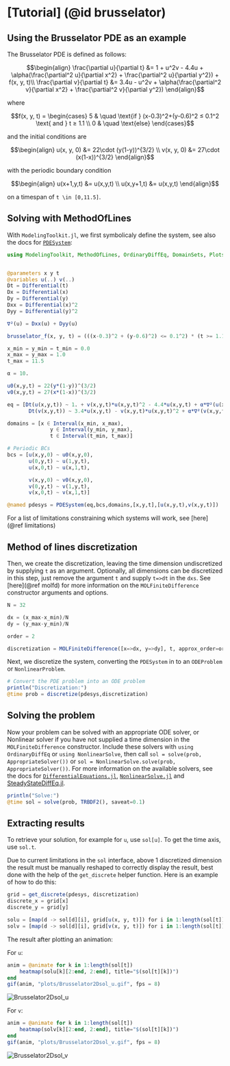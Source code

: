 
# [Tutorial] (@id brusselator)
## Using the Brusselator PDE as an example

The Brusselator PDE is defined as follows:

```math
\begin{align}
\frac{\partial u}{\partial t} &= 1 + u^2v - 4.4u + \alpha(\frac{\partial^2 u}{\partial x^2} + \frac{\partial^2 u}{\partial y^2}) + f(x, y, t)\\
\frac{\partial v}{\partial t} &= 3.4u - u^2v + \alpha(\frac{\partial^2 v}{\partial x^2} + \frac{\partial^2 v}{\partial y^2})
\end{align}
```

where

```math
f(x, y, t) = \begin{cases}
5 & \quad \text{if } (x-0.3)^2+(y-0.6)^2 ≤ 0.1^2 \text{ and } t ≥ 1.1 \\
0 & \quad \text{else}
\end{cases}
```

and the initial conditions are

```math
\begin{align}
u(x, y, 0) &= 22\cdot (y(1-y))^{3/2} \\
v(x, y, 0) &= 27\cdot (x(1-x))^{3/2}
\end{align}
```

with the periodic boundary condition

```math
\begin{align}
u(x+1,y,t) &= u(x,y,t) \\
u(x,y+1,t) &= u(x,y,t)
\end{align}
```

on a timespan of ``t \in [0,11.5]``.

## Solving with MethodOfLines

With `ModelingToolkit.jl`, we first symbolicaly define the system, see also the docs for [`PDESystem`](https://mtk.sciml.ai/stable/systems/PDESystem/):

```julia
using ModelingToolkit, MethodOfLines, OrdinaryDiffEq, DomainSets, Plots


@parameters x y t
@variables u(..) v(..)
Dt = Differential(t)
Dx = Differential(x)
Dy = Differential(y)
Dxx = Differential(x)^2
Dyy = Differential(y)^2

∇²(u) = Dxx(u) + Dyy(u)

brusselator_f(x, y, t) = (((x-0.3)^2 + (y-0.6)^2) <= 0.1^2) * (t >= 1.1) * 5.

x_min = y_min = t_min = 0.0
x_max = y_max = 1.0
t_max = 11.5

α = 10.

u0(x,y,t) = 22(y*(1-y))^(3/2)
v0(x,y,t) = 27(x*(1-x))^(3/2)

eq = [Dt(u(x,y,t)) ~ 1. + v(x,y,t)*u(x,y,t)^2 - 4.4*u(x,y,t) + α*∇²(u(x,y,t)) + brusselator_f(x, y, t),
       Dt(v(x,y,t)) ~ 3.4*u(x,y,t) - v(x,y,t)*u(x,y,t)^2 + α*∇²(v(x,y,t))]

domains = [x ∈ Interval(x_min, x_max),
              y ∈ Interval(y_min, y_max),
              t ∈ Interval(t_min, t_max)]

# Periodic BCs
bcs = [u(x,y,0) ~ u0(x,y,0),
       u(0,y,t) ~ u(1,y,t),
       u(x,0,t) ~ u(x,1,t),

       v(x,y,0) ~ v0(x,y,0),
       v(0,y,t) ~ v(1,y,t),
       v(x,0,t) ~ v(x,1,t)] 

@named pdesys = PDESystem(eq,bcs,domains,[x,y,t],[u(x,y,t),v(x,y,t)])
```
For a list of limitations constraining which systems will work, see [here](@ref limitations)

## Method of lines discretization

Then, we create the discretization, leaving the time dimension undiscretized by supplying `t` as an argument. Optionally, all dimensions can be discretized in this step, just remove the argument `t` and supply `t=>dt` in the `dxs`. See [here](@ref molfd) for more information on the `MOLFiniteDifference` constructor arguments and options.

```julia
N = 32

dx = (x_max-x_min)/N
dy = (y_max-y_min)/N

order = 2

discretization = MOLFiniteDifference([x=>dx, y=>dy], t, approx_order=order, grid_align=center_align)
```
Next, we discretize the system, converting the `PDESystem` in to an `ODEProblem` or `NonlinearProblem`.

```julia
# Convert the PDE problem into an ODE problem
println("Discretization:")
@time prob = discretize(pdesys,discretization)
```

## Solving the problem
Now your problem can be solved with an appropriate ODE solver, or Nonlinear solver if you have not supplied a time dimension in the `MOLFiniteDifference` constructor. Include these solvers with `using OrdinaryDiffEq` or `using NonlinearSolve`, then call `sol = solve(prob, AppropriateSolver())` or `sol = NonlinearSolve.solve(prob, AppropriateSolver())`. For more information on the available solvers, see the docs for [`DifferentialEquations.jl`](https://diffeq.sciml.ai/stable/solvers/ode_solve/), [`NonlinearSolve.jl`](http://nonlinearsolve.sciml.ai/dev/solvers/NonlinearSystemSolvers/) and [SteadyStateDiffEq.jl](https://diffeq.sciml.ai/stable/solvers/steady_state_solve/#SteadyStateDiffEq.jl).

```julia
println("Solve:")
@time sol = solve(prob, TRBDF2(), saveat=0.1)
```

## Extracting results
To retrieve your solution, for example for `u`, use `sol[u]`. To get the time axis, use `sol.t`.

Due to current limitations in the `sol` interface, above 1 discretized dimension the result must be manually reshaped to correctly display the result, best done with the help of the `get_discrete` helper function. Here is an example of how to do this:

```julia
grid = get_discrete(pdesys, discretization)
discrete_x = grid[x]
discrete_y = grid[y]

solu = [map(d -> sol[d][i], grid[u(x, y, t)]) for i in 1:length(sol[t])]
solv = [map(d -> sol[d][i], grid[v(x, y, t)]) for i in 1:length(sol[t])]
```

The result after plotting an animation:

For `u`:
```julia
anim = @animate for k in 1:length(sol[t])
    heatmap(solu[k][2:end, 2:end], title="$(sol[t][k])")
end
gif(anim, "plots/Brusselator2Dsol_u.gif", fps = 8)
```       
![Brusselator2Dsol_u](https://user-images.githubusercontent.com/9698054/159934498-e5c21b13-c63b-4cd2-9149-49e521765141.gif)

For `v`:
```julia
anim = @animate for k in 1:length(sol[t])
    heatmap(solv[k][2:end, 2:end], title="$(sol[t][k])")
end
gif(anim, "plots/Brusselator2Dsol_v.gif", fps = 8)
```       
![Brusselator2Dsol_v](https://i.imgur.com/3kQNMI3.gif)
